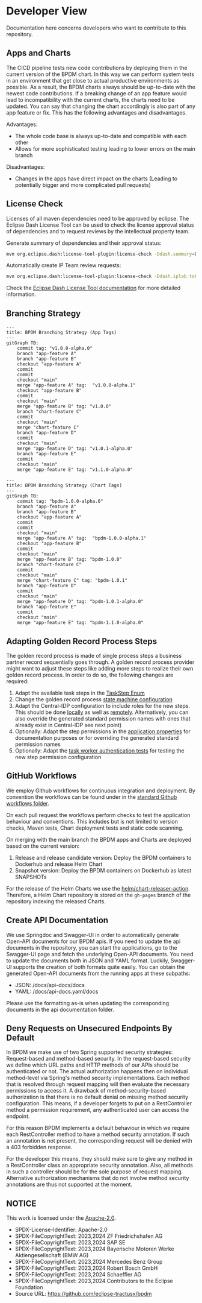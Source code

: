 # Developer View

Documentation here concerns developers who want to contribute to this repository.

## Apps and Charts

The CICD pipeline tests new code contributions by deploying them in the current version of the BPDM chart.
In this way we can perform system tests in an environment that get close to actual productive environments as possible.
As a result, the BPDM charts always should be up-to-date with the newest code contributions.
If a breaking change of an app feature would lead to incompatibility with the current charts, the charts need to be updated.
You can say that changing the chart accordingly is also part of any app feature or fix. This has the following advantages and disadvantages.

Advantages:
- The whole code base is always up-to-date and compatible with each other
- Allows for more sophisticated testing leading to lower errors on the main branch

Disadvantages:
- Changes in the apps have direct impact on the charts (Leading to potentially bigger and more complicated pull requests)

## License Check

Licenses of all maven dependencies need to be approved by eclipse.
The Eclipse Dash License Tool can be used to check the license approval status of dependencies and to request reviews by the intellectual property team.

Generate summary of dependencies and their approval status:

```bash
mvn org.eclipse.dash:license-tool-plugin:license-check -Ddash.summary=DEPENDENCIES
```

Automatically create IP Team review requests:

```bash
mvn org.eclipse.dash:license-tool-plugin:license-check -Ddash.iplab.token=<token>
```

Check the [Eclipse Dash License Tool documentation](https://github.com/eclipse/dash-licenses) for more detailed information.

## Branching Strategy

```mermaid
---
title: BPDM Branching Strategy (App Tags)
---
gitGraph TB:
    commit tag: "v1.0.0-alpha.0"
    branch "app-feature A"
    branch "app-feature B"
    checkout "app-feature A"
    commit
    commit
    checkout "main"
    merge "app-feature A" tag:  "v1.0.0-alpha.1"
    checkout "app-feature B"
    commit
    checkout "main"
    merge "app-feature B" tag: "v1.0.0"
    branch "chart-feature C"
    commit
    checkout "main"
    merge "chart-feature C"
    branch "app-feature D"
    commit
    checkout "main"
    merge "app-feature D" tag: "v1.0.1-alpha.0"
    branch "app-feature E"
    commit
    checkout "main"
    merge "app-feature E" tag: "v1.1.0-alpha.0"
```

```mermaid
---
title: BPDM Branching Strategy (Chart Tags)
---
gitGraph TB:
    commit tag: "bpdm-1.0.0-alpha.0"
    branch "app-feature A"
    branch "app-feature B"
    checkout "app-feature A"
    commit
    commit
    checkout "main"
    merge "app-feature A" tag:  "bpdm-1.0.0-alpha.1"
    checkout "app-feature B"
    commit
    checkout "main"
    merge "app-feature B" tag: "bpdm-1.0.0"
    branch "chart-feature C"
    commit
    checkout "main"
    merge "chart-feature C" tag: "bpdm-1.0.1"
    branch "app-feature D"
    commit
    checkout "main"
    merge "app-feature D" tag: "bpdm-1.0.1-alpha.0"
    branch "app-feature E"
    commit
    checkout "main"
    merge "app-feature E" tag: "bpdm-1.1.0-alpha.0"
```

## Adapting Golden Record Process Steps

The golden record process is made of single process steps a business partner record sequentially goes through.
A golden record process provider might want to adjust these steps like adding more steps to realize their own golden record process.
In order to do so, the following changes are required:

1. Adapt the available task steps in the [TaskStep Enum](../../bpdm-orchestrator-api/src/main/kotlin/org/eclipse/tractusx/orchestrator/api/model/TaskStep.kt)
2. Change the golden record process [state machine configuration](../../bpdm-orchestrator/src/main/kotlin/org/eclipse/tractusx/bpdm/orchestrator/config/StateMachineConfig.kt)
3. Adapt the Central-IDP configuration to include roles for the new steps. This should be done [locally](../../bpdm-common-test/src/main/resources/keycloak/CX-Central.json) as well as [remotely](https://github.com/eclipse-tractusx/portal-iam).
    Alternatively, you can also override the generated standard permission names with ones that already exist in Central-IDP see next point)
4. Optionally: Adapt the step permissions in the [application properties](../../bpdm-orchestrator/src/main/resources/application.yml) for documentation purposes or for overriding the generated standard permission names
5. Optionally: Adapt the [task worker authentication tests](../../bpdm-orchestrator/src/test/kotlin/org/eclipse/tractusx/bpdm/orchestrator/auth) for testing the new step permission configuration

## GitHub Workflows

We employ Github workflows for continuous integration and deployment.
By convention the workflows can be found under in the [standard Github workflows folder](../../.github/workflows).

On each pull request the workflows perform checks to test the application behaviour and conventions.
This includes but is not limited to version checks, Maven tests, Chart deployment tests and static code scanning.

On merging with the main branch the BPDM apps and Charts are deployed based on the current version:

1. Release and release candidate version: Deploy the BPDM containers to Dockerhub and release Helm Chart
2. Snapshot version: Deploy the BPDM containers on Dockerhub as latest SNAPSHOTs

For the release of the Helm Charts we use the [helm/chart-releaser-action](https://github.com/helm/chart-releaser-action).
Therefore, a Helm Chart repository is stored on the `gh-pages` branch of the repository indexing the released Charts.

## Create API Documentation

We use Springdoc and Swagger-UI in order to automatically generate Open-API documents for our BPDM apis.
If you need to update the api documents in the repository, you can start the applications, go to the Swagger-UI page and fetch the underlying Open-API documents.
You need to update the documents both in JSON and YAML format.
Luckily, Swagger-UI supports the creation of both formats quite easily.
You can obtain the generated Open-API documents from the running apps at these subpaths:

- JSON: /docs/api-docs/docs
- YAML: /docs/api-docs.yaml/docs

Please use the formatting as-is when updating the corresponding documents in the api documentation folder.

## Deny Requests on Unsecured Endpoints By Default

In BPDM we make use of two Spring supported security strategies: Request-based and method-based security.
In the request-based security we define which URL paths and HTTP methods of our APIs should be authenticated or not.
The actual authorization happens then on individual method-level via Spring's method security implementations.
Each method that is resolved through request mapping will then evaluate the necessary permissions to access it. 
A drawback of method-security-based authorization is that there is no default denial on missing method security configuration.
This means, if a developer forgets to put on a RestController method a permission requirement, any authenticated user can access the endpoint.

For this reason BPDM implements a default behaviour in which we require each RestController method to have a method security annotation.
If such an annotation is not present, the corresponding request will be denied with a 403 forbidden response.

For the developer this means, they should make sure to give any method in a RestController class an appropriate security annotation.
Also, all methods in such a controller should be for the sole purpose of request mapping.
Alternative authorization mechanisms that do not involve method security annotations are thus not supported at the moment.

## NOTICE

This work is licensed under the [Apache-2.0](https://www.apache.org/licenses/LICENSE-2.0).

- SPDX-License-Identifier: Apache-2.0
- SPDX-FileCopyrightText: 2023,2024 ZF Friedrichshafen AG
- SPDX-FileCopyrightText: 2023,2024 SAP SE
- SPDX-FileCopyrightText: 2023,2024 Bayerische Motoren Werke Aktiengesellschaft (BMW AG)
- SPDX-FileCopyrightText: 2023,2024 Mercedes Benz Group
- SPDX-FileCopyrightText: 2023,2024 Robert Bosch GmbH
- SPDX-FileCopyrightText: 2023,2024 Schaeffler AG
- SPDX-FileCopyrightText: 2023,2024 Contributors to the Eclipse Foundation
- Source URL: https://github.com/eclipse-tractusx/bpdm